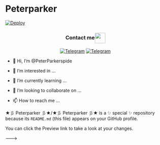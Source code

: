 # Peterparker

[![Deploy](https://telegra.ph/file/5f93b03f6050037f109d9.jpg)](https://t.me/PeterParkerspide)


<h3 align="center">Contact me<img align="center" src="https://t.me/PeterParkerspide/blob/main/assets/Handshake.gif" height="33px" /></h3>
<p align="center">
<a href="https://t.me/PeterParkerspide"><img alt="Telegram" src="https://img.shields.io/badge/𝙳𝙴𝚅 1-2CA5E0?style=for-the-badge&logo=telegram&logoColor=white"/></a>
<a href="https://t.me/PeterParker3_bot"><img alt="Telegram" src="https://img.shields.io/badge/『ＬＯＫＩ』-2CA5E0?style=for-the-badge&logo=telegram&logoColor=white"/></a>
</p>

- 👋 Hi, I’m @PeterParkerspide

- 👀 I’m interested in ...

- 🌱 I’m currently learning ...

- 💞️ I’m looking to collaborate on ...

- 📫 How to reach me ...



★彡 Peterparker 彡★/★彡 Peterparker 彡★ is a ✨ special ✨ repository because its `README.md` (this file) appears on your GitHub profile.

You can click the Preview link to take a look at your changes.

--->

